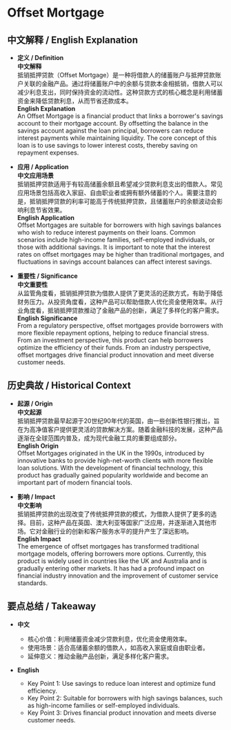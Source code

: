 # Offset Mortgage

## 中文解释 / English Explanation

* **定义 / Definition**  
  **中文解释**  
  抵销抵押贷款（Offset Mortgage）是一种将借款人的储蓄账户与抵押贷款账户关联的金融产品。通过将储蓄账户中的余额与贷款本金相抵销，借款人可以减少利息支出，同时保持资金的流动性。这种贷款方式的核心概念是利用储蓄资金来降低贷款利息，从而节省还款成本。  
  **English Explanation**  
  An Offset Mortgage is a financial product that links a borrower's savings account to their mortgage account. By offsetting the balance in the savings account against the loan principal, borrowers can reduce interest payments while maintaining liquidity. The core concept of this loan is to use savings to lower interest costs, thereby saving on repayment expenses.

* **应用 / Application**  
  **中文应用场景**  
  抵销抵押贷款适用于有较高储蓄余额且希望减少贷款利息支出的借款人。常见应用场景包括高收入家庭、自由职业者或拥有额外储蓄的个人。需要注意的是，抵销抵押贷款的利率可能高于传统抵押贷款，且储蓄账户的余额波动会影响利息节省效果。  
  **English Application**  
  Offset Mortgages are suitable for borrowers with high savings balances who wish to reduce interest payments on their loans. Common scenarios include high-income families, self-employed individuals, or those with additional savings. It is important to note that the interest rates on offset mortgages may be higher than traditional mortgages, and fluctuations in savings account balances can affect interest savings.

* **重要性 / Significance**  
  **中文重要性**  
  从监管角度看，抵销抵押贷款为借款人提供了更灵活的还款方式，有助于降低财务压力。从投资角度看，这种产品可以帮助借款人优化资金使用效率。从行业角度看，抵销抵押贷款推动了金融产品的创新，满足了多样化的客户需求。  
  **English Significance**  
  From a regulatory perspective, offset mortgages provide borrowers with more flexible repayment options, helping to reduce financial stress. From an investment perspective, this product can help borrowers optimize the efficiency of their funds. From an industry perspective, offset mortgages drive financial product innovation and meet diverse customer needs.

## 历史典故 / Historical Context

* **起源 / Origin**  
  **中文起源**  
  抵销抵押贷款最早起源于20世纪90年代的英国，由一些创新性银行推出，旨在为高净值客户提供更灵活的贷款解决方案。随着金融科技的发展，这种产品逐渐在全球范围内普及，成为现代金融工具的重要组成部分。  
  **English Origin**  
  Offset Mortgages originated in the UK in the 1990s, introduced by innovative banks to provide high-net-worth clients with more flexible loan solutions. With the development of financial technology, this product has gradually gained popularity worldwide and become an important part of modern financial tools.

* **影响 / Impact**  
  **中文影响**  
  抵销抵押贷款的出现改变了传统抵押贷款的模式，为借款人提供了更多的选择。目前，这种产品在英国、澳大利亚等国家广泛应用，并逐渐进入其他市场。它对金融行业的创新和客户服务水平的提升产生了深远影响。  
  **English Impact**  
  The emergence of offset mortgages has transformed traditional mortgage models, offering borrowers more options. Currently, this product is widely used in countries like the UK and Australia and is gradually entering other markets. It has had a profound impact on financial industry innovation and the improvement of customer service standards.

## 要点总结 / Takeaway

* **中文**  
  - 核心价值：利用储蓄资金减少贷款利息，优化资金使用效率。  
  - 使用场景：适合高储蓄余额的借款人，如高收入家庭或自由职业者。  
  - 延伸意义：推动金融产品创新，满足多样化客户需求。  

* **English**  
  - Key Point 1: Use savings to reduce loan interest and optimize fund efficiency.  
  - Key Point 2: Suitable for borrowers with high savings balances, such as high-income families or self-employed individuals.  
  - Key Point 3: Drives financial product innovation and meets diverse customer needs.